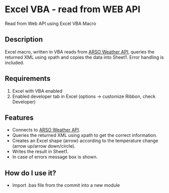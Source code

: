 # Excel VBA - read from WEB API

Read from Web API using Excel VBA Macro

## Description

Excel macro, written in VBA reads from [ARSO Weather API](http://meteo.arso.gov.si/uploads/probase/www/fproduct/text/sl/fcast_SLOVENIA_latest.xml), queries the returned XML using xpath and copies the data into Sheet1. Error handling is included.

## Requirements

1. Excel with VBA enabled
2. Enabled developer tab in Excel (options -> customize Ribbon, check Developer)

## Features

- Connects to [ARSO Weather API](http://meteo.arso.gov.si/uploads/probase/www/fproduct/text/sl/fcast_SLOVENIA_latest.xml).
- Queries the returned XML using xpath to get the correct information. 
- Creates an Excel shape (arrow) according to the temperature change (arrow up/arrow down/circle).
- Writes the result in Sheet1.
- In case of errors message box is shown.

## How do I use it?

- Import .bas file from the commit into a new module
